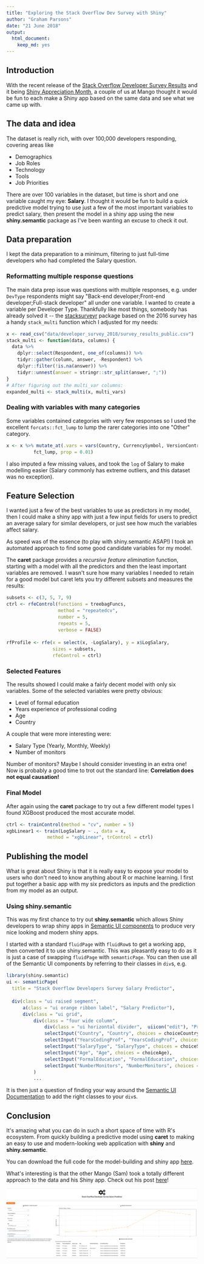 ```yaml
---
title: "Exploring the Stack Overflow Dev Survey with Shiny"
author: "Graham Parsons"
date: "21 June 2018"
output: 
  html_document: 
    keep_md: yes
---
```


## Introduction

With the recent release of the [Stack Overflow Developer Survey Results](https://insights.stackoverflow.com/survey/2018/) and it being [Shiny Appreciation Month](https://twitter.com/hashtag/ShinyAppreciation), a couple of us at Mango thought it would be fun to each make a Shiny app based on the same data and see what we came up with.

## The data and idea

The dataset is really rich, with over 100,000 developers responding, covering areas like

  * Demographics
  * Job Roles
  * Technology
  * Tools
  * Job Priorities

There are over 100 variables in the dataset, but time is short and one variable caught my eye: **Salary**. I thought it would be fun to build a quick predictive model trying to use just a few of the most important variables to predict salary, then present the model in a shiny app using the new **shiny.semantic** package as I've been wanting an excuse to check it out.


## Data preparation

I kept the data preparation to a minimum, filtering to just full-time developers who had completed the Salary question.


### Reformatting multiple response questions
The main data prep issue was questions with multiple responses, e.g. under `DevType` respondents might say "Back-end developer;Front-end developer;Full-stack developer" all under one variable. I wanted to create a variable per Developer Type. Thankfully like most things, somebody has already solved it -- the [stacksurveyr](https://github.com/dgrtwo/stacksurveyr) package based on the 2016 survey has a handy `stack_multi` function which I adjusted for my needs: 



```r
x <- read_csv("data/developer_survey_2018/survey_results_public.csv")
stack_multi <- function(data, columns) {
  data %>%
    dplyr::select(Respondent, one_of(columns)) %>%
    tidyr::gather(column, answer, -Respondent) %>%
    dplyr::filter(!is.na(answer)) %>%
    tidyr::unnest(answer = stringr::str_split(answer, ";"))
}
# After figuring out the multi_var columns:
expanded_multi <- stack_multi(x, multi_vars)
```

### Dealing with variables with many categories

Some variables contained categories with very few responses so I used the excellent `forcats::fct_lump` to lump the rarer categories into one "Other" category.


```r
x <- x %>% mutate_at(.vars = vars(Country, CurrencySymbol, VersionControl),
          fct_lump, prop = 0.01)
```

I also imputed a few missing values, and took the `log` of Salary to make modelling easier (Salary commonly has extreme outliers, and this dataset was no exception).


## Feature Selection

I wanted just a few of the best variables to use as predictors in my model, then I could make a shiny app with just a few input fields for users to predict an average salary for similar developers, or just see how much the variables affect salary.

As speed was of the essence (to play with shiny.semantic ASAP!) I took an automated approach to find some good candidate variables for my model.

The **caret** package provides a *recursive feature elimination* function, starting with a model with all the predictors and then the least important variables are removed. I wasn't sure how many variables I needed to retain for a good model but caret lets you try different subsets and measures the results:


```r
subsets <- c(3, 5, 7, 9)
ctrl <- rfeControl(functions = treebagFuncs,
                   method = "repeatedcv",
                   number = 5,
                   repeats = 5,
                   verbose = FALSE)

rfProfile <- rfe(x = select(x, -LogSalary), y = x$LogSalary,
                 sizes = subsets,
                 rfeControl = ctrl)
```


### Selected Features

The results showed I could make a fairly decent model with only six variables. Some of the selected variables were pretty obvious:

  * Level of formal education
  * Years experience of professional coding
  * Age
  * Country
  
A couple that were more interesting were:

  * Salary Type (Yearly, Monthly, Weekly)
  * Number of monitors
  
Number of monitors? Maybe I should consider investing in an extra one! Now is probably a good time to trot out the standard line: **Correlation does not equal causation!**
  
### Final Model

After again using the **caret** package to try out a few different model types I found XGBoost produced the most accurate model.


```r
ctrl <- trainControl(method = "cv", number = 5)
xgbLinear1 <- train(LogSalary ~ ., data = x,
               method = "xgbLinear", trControl = ctrl)
```


## Publishing the model

What is great about Shiny is that it is really easy to expose your model to users who don't need to know anything about R or machine learning. I first put together a basic app with my six predictors as inputs and the prediction from my model as an output.

### Using shiny.semantic

This was my first chance to try out **shiny.semantic** which allows Shiny developers to wrap shiny apps in [Semantic UI components](https://github.com/Semantic-Org/Semantic-UI) to produce very nice looking and modern shiny apps.

I started with a standard `fluidPage` with `fluidRow`s to get a working app, then converted it to use shiny.semantic. This was pleasantly easy to do as it is just a case of swapping `fluidPage` with `semanticPage`. You can then use all of the Semantic UI components by referring to their classes in `div`s, e.g.


```r
library(shiny.semantic)
ui <- semanticPage(
  title = "Stack Overflow Developers Survey Salary Predictor",

  div(class = "ui raised segment",
      a(class = "ui orange ribbon label", "Salary Predictor"),
      div(class = "ui grid",
          div(class = "four wide column",
              div(class = "ui horizontal divider",  uiicon("edit"), "Predict Your Salary!"),
              selectInput("Country", "Country", choices = choiceCountry),
              selectInput("YearsCodingProf", "YearsCodingProf", choices = choiceYearsCodingProf),
              selectInput("SalaryType", "SalaryType", choices = choiceSalaryType),
              selectInput("Age", "Age", choices = choiceAge),
              selectInput("FormalEducation", "FormalEducation", choices = choiceFormalEducation),
              selectInput("NumberMonitors", "NumberMonitors", choices = choiceNumberMonitors)
          )
          ...
```

It is then just a question of finding your way around the [Semantic UI Documentation](https://semantic-ui.com/introduction/getting-started.html) to add the right classes to your `div`s.

## Conclusion

It's amazing what you can do in such a short space of time with R's ecosystem. From quickly building a predictive model using **caret** to making an easy to use and modern-looking web application with **shiny** and **shiny.semantic**.

You can download the full code for the model-building and shiny app [here](https://github.com/grahamrp/sods).

What's interesting is that the other Mango (Sam) took a totally different approach to the data and his Shiny app. Check out his post [here]()!

![App screenshot](app_pic.png)
